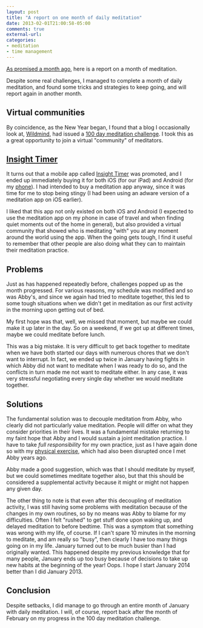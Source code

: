 ```yaml
---
layout: post
title: "A report on one month of daily meditation"
date: 2013-02-01T21:00:58-05:00
comments: true
external-url: 
categories: 
- meditation
- time management
---
```

[As promised a month ago](/blog/2012/12/30/when-i-dont-have-time-to-sit-and-breathe-something-is-wrong-with-my-life/), here is a report on a month of meditation.

Despite some real challenges, I managed to complete a month of daily meditation, and found some tricks and strategies to keep going, and will report again in another month.

<!--more-->

## Virtual communities

By coincidence, as the New Year began, I found that a blog I occasionally look at, [Wildmind](http://www.wildmind.org/), had issued a [100 day meditation challenge](http://www.wildmind.org/blogs/on-practice/join-us-for-wildminds-100-day-meditation-challenge). I took this as a great opportunity to join a virtual "community" of meditators.

## [Insight Timer](https://insighttimer.com/)

It turns out that a mobile app called [Insight Timer](https://insighttimer.com/) was promoted, and I ended up immediately buying it for both iOS (for our iPad) and Android (for my [phone](/blog/2012/03/22/paradox-i-will-observe-the-national-day-of-unplugging-but-just-bought-my-first-smartphone-this-week/)). I had intended to buy a meditation app anyway, since it was time for me to stop being stingy (I had been using an adware version of a meditation app on iOS earlier).

I liked that this app not only existed on both iOS and Android (I expected to use the meditation app on my phone in case of travel and when finding quiet moments out of the home in general), but also provided a virtual community that showed who is meditating "with" you at any moment around the world using the app. When the going gets tough, I find it useful to remember that other people are also doing what they can to maintain their meditation practice.

## Problems

Just as has happened repeatedly before, challenges popped up as the month progressed. For various reasons, my schedule was modified and so was Abby's, and since we again had tried to meditate together, this led to some tough situations when we didn't get in meditation as our first activity in the morning upon getting out of bed.

My first hope was that, well, we missed that moment, but maybe we could make it up later in the day. So on a weekend, if we got up at different times, maybe we could meditate before lunch.

This was a big mistake. It is very difficult to get back together to meditate when we have both started our days with numerous chores that we don't want to interrupt. In fact, we ended up twice in January having fights in which Abby did not want to meditate when I was ready to do so, and the conflicts in turn made me not want to meditate either. In any case, it was very stressful negotiating every single day whether we would meditate together.

## Solutions

The fundamental solution was to decouple meditation from Abby, who clearly did not particularly value meditation. People will differ on what they consider priorities in their lives. It was a fundamental mistake returning to my faint hope that Abby and I would sustain a joint meditation practice. I have to take *full responsibility* for my own practice, just as I have again done so with my [physical exercise](/blog/2012/12/28/meditations-on-climbing-the-36-floors-of-the-pitt-cathedral-of-learning/), which had also been disrupted once I met Abby years ago.

Abby made a good suggestion, which was that I should meditate by myself, but we could sometimes meditate together also, but that this should be considered a supplemental activity because it might or might not happen any given day.

The other thing to note is that even after this decoupling of meditation activity, I was still having some problems with meditation because of the changes in my own routines, so by no means was Abby to blame for my difficulties. Often I felt "rushed" to get stuff done upon waking up, and delayed meditation to before bedtime. This was a symptom that something was wrong with my life, of course. If I can't spare 10 minutes in the morning to meditate, and am really so "busy", then clearly I have too many things going on in my life. January turned out to be much busier than I had originally wanted. This happened despite my previous knowledge that for many people, January ends up too busy because of decisions to take up new habits at the beginning of the year! Oops. I hope I start January 2014 better than I did January 2013.

## Conclusion

Despite setbacks, I did manage to go through an entire month of January with daily meditation. I will, of course, report back after the month of February on my progress in the 100 day meditation challenge.
